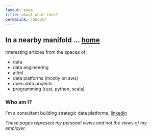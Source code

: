 ```yaml
---
layout: page
title: about what then?
permalink: /about/
---
```


## In a nearby manifold ... [home](/)

Interesting articles from the spaces of:
- data
- data engineering
- ai/ml
- data platforms (mostly on aws)
- open data projects
- programming (rust, python, scala)

### Who am I?
I'm a consultant building strategic data platforms. [linkedin](https://www.linkedin.com/in/christopherhopkinson/)

*These pages represent my personal views and not the views of my employer.*
